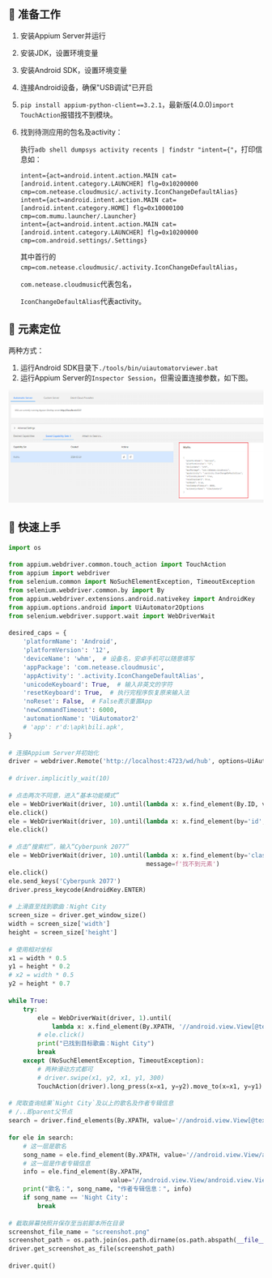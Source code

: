## 📌 准备工作

1. 安装Appium Server并运行
2. 安装JDK，设置环境变量
3. 安装Android SDK，设置环境变量
4. 连接Android设备，确保"USB调试"已开启
5. `pip install appium-python-client==3.2.1`，最新版(4.0.0)`import TouchAction`报错找不到模块。
6. 找到待测应用的包名及activity：

      执行`adb shell dumpsys activity recents | findstr "intent={"`，打印信息如：
      ```
      intent={act=android.intent.action.MAIN cat=[android.intent.category.LAUNCHER] flg=0x10200000 cmp=com.netease.cloudmusic/.activity.IconChangeDefaultAlias}
      intent={act=android.intent.action.MAIN cat=[android.intent.category.HOME] flg=0x10000100 cmp=com.mumu.launcher/.Launcher}
      intent={act=android.intent.action.MAIN cat=[android.intent.category.LAUNCHER] flg=0x10200000 cmp=com.android.settings/.Settings}
      ```
      其中首行的`cmp=com.netease.cloudmusic/.activity.IconChangeDefaultAlias`，

      `com.netease.cloudmusic`代表包名，

      `IconChangeDefaultAlias`代表activity。

## 📌 元素定位

两种方式：

1. 运行Android SDK目录下`./tools/bin/uiautomatorviewer.bat`
2. 运行Appium Server的`Inspector Session`，但需设置连接参数，如下图。

![img.png](img/capability_set.png)

## 📌 快速上手

      
```python
import os

from appium.webdriver.common.touch_action import TouchAction
from appium import webdriver
from selenium.common import NoSuchElementException, TimeoutException
from selenium.webdriver.common.by import By
from appium.webdriver.extensions.android.nativekey import AndroidKey
from appium.options.android import UiAutomator2Options
from selenium.webdriver.support.wait import WebDriverWait

desired_caps = {
    'platformName': 'Android',
    'platformVersion': '12',
    'deviceName': 'whm',  # 设备名，安卓手机可以随意填写
    'appPackage': 'com.netease.cloudmusic',
    'appActivity': '.activity.IconChangeDefaultAlias',
    'unicodeKeyboard': True,  # 输入非英文的字符
    'resetKeyboard': True,  # 执行完程序恢复原来输入法
    'noReset': False,  # False表示重置App
    'newCommandTimeout': 6000,
    'automationName': 'UiAutomator2'
    # 'app': r'd:\apk\bili.apk',
}

# 连接Appium Server并初始化
driver = webdriver.Remote('http://localhost:4723/wd/hub', options=UiAutomator2Options().load_capabilities(desired_caps))

# driver.implicitly_wait(10)

# 点击两次不同意，进入“基本功能模式”
ele = WebDriverWait(driver, 10).until(lambda x: x.find_element(By.ID, value='disagree'), message=f'找不到元素')
ele.click()
ele = WebDriverWait(driver, 10).until(lambda x: x.find_element(by='id', value='disagree'), message=f'找不到元素')
ele.click()

# 点击“搜索栏”，输入“Cyberpunk 2077”
ele = WebDriverWait(driver, 10).until(lambda x: x.find_element(by='class name', value='android.widget.EditText'),
                                      message=f'找不到元素')
ele.click()
ele.send_keys('Cyberpunk 2077')
driver.press_keycode(AndroidKey.ENTER)

# 上滑直至找到歌曲：Night City
screen_size = driver.get_window_size()
width = screen_size['width']
height = screen_size['height']

# 使用相对坐标
x1 = width * 0.5
y1 = height * 0.2
# x2 = width * 0.5
y2 = height * 0.7

while True:
    try:
        ele = WebDriverWait(driver, 1).until(
            lambda x: x.find_element(By.XPATH, '//android.view.View[@text="Night City"]'))
        # ele.click()
        print("已找到目标歌曲：Night City")
        break
    except (NoSuchElementException, TimeoutException):
        # 两种滑动方式都可
        # driver.swipe(x1, y2, x1, y1, 300)
        TouchAction(driver).long_press(x=x1, y=y2).move_to(x=x1, y=y1).release().perform()

# 爬取查询结果`Night City`及以上的歌名及作者专辑信息
# /..即parent父节点
search = driver.find_elements(By.XPATH, value='//android.view.View[@text="Night City"]/../../../android.view.View')

for ele in search:
    # 这一层是歌名
    song_name = ele.find_element(By.XPATH, value='//android.view.View/android.view.View/android.view.View').text
    # 这一层是作者专辑信息
    info = ele.find_element(By.XPATH,
                            value='//android.view.View/android.view.View/android.view.View/android.view.View').text
    print("歌名：", song_name, "作者专辑信息：", info)
    if song_name == 'Night City':
        break

# 截取屏幕快照并保存至当前脚本所在目录
screenshot_file_name = "screenshot.png"
screenshot_path = os.path.join(os.path.dirname(os.path.abspath(__file__)), screenshot_file_name)
driver.get_screenshot_as_file(screenshot_path)

driver.quit()

```